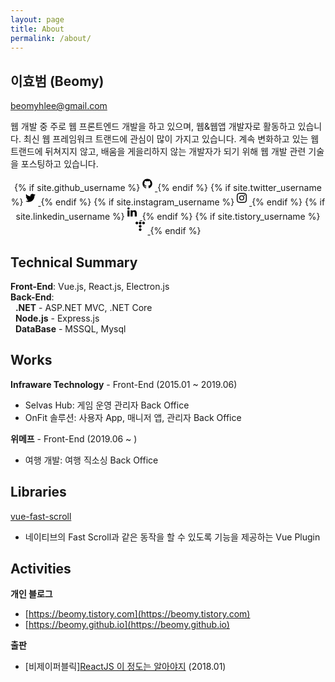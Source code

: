 ```yaml
---
layout: page
title: About
permalink: /about/
---
```


## 이효범 (Beomy)
beomyhlee@gmail.com

웹 개발 중 주로 웹 프론트엔드 개발을 하고 있으며, 웹&웹앱 개발자로 활동하고 있습니다.
최신 웹 프레임워크 트랜드에 관심이 많이 가지고 있습니다. 계속 변화하고 있는 웹 트랜드에 뒤쳐지지 않고, 배움을 게을리하지 않는 개발자가 되기 위해 웹 개발 관련 기술을 포스팅하고 있습니다.

<div style="text-align:center;">
    {% if site.github_username %}
        <a class="social__link" target="_blank" rel="noopener noreferrer" href="https://github.com/{{ site.github_username }}" style="color: initial;border: none;">
            <svg class="social__icon" viewBox="0 0 20 20" width="20px" height="20px"><path d="M7.999,0.431c-4.285,0-7.76,3.474-7.76,7.761 c0,3.428,2.223,6.337,5.307,7.363c0.388,0.071,0.53-0.168,0.53-0.374c0-0.184-0.007-0.672-0.01-1.32 c-2.159,0.469-2.614-1.04-2.614-1.04c-0.353-0.896-0.862-1.135-0.862-1.135c-0.705-0.481,0.053-0.472,0.053-0.472 c0.779,0.055,1.189,0.8,1.189,0.8c0.692,1.186,1.816,0.843,2.258,0.645c0.071-0.502,0.271-0.843,0.493-1.037 C4.86,11.425,3.049,10.76,3.049,7.786c0-0.847,0.302-1.54,0.799-2.082C3.768,5.507,3.501,4.718,3.924,3.65 c0,0,0.652-0.209,2.134,0.796C6.677,4.273,7.34,4.187,8,4.184c0.659,0.003,1.323,0.089,1.943,0.261 c1.482-1.004,2.132-0.796,2.132-0.796c0.423,1.068,0.157,1.857,0.077,2.054c0.497,0.542,0.798,1.235,0.798,2.082 c0,2.981-1.814,3.637-3.543,3.829c0.279,0.24,0.527,0.713,0.527,1.437c0,1.037-0.01,1.874-0.01,2.129 c0,0.208,0.14,0.449,0.534,0.373c3.081-1.028,5.302-3.935,5.302-7.362C15.76,3.906,12.285,0.431,7.999,0.431z"/></svg>
        </a>
        {% endif %}
        {% if site.twitter_username %}
        <a class="social__link" target="_blank" rel="noopener noreferrer" href="https://www.twitter.com/{{ site.twitter_username }}" style="color: initial;border: none;">
            <svg class="social__icon" viewBox="0 0 20 20" width="20px" height="20px"><path d="M15.969,3.058c-0.586,0.26-1.217,0.436-1.878,0.515c0.675-0.405,1.194-1.045,1.438-1.809c-0.632,0.375-1.332,0.647-2.076,0.793c-0.596-0.636-1.446-1.033-2.387-1.033c-1.806,0-3.27,1.464-3.27,3.27 c0,0.256,0.029,0.506,0.085,0.745C5.163,5.404,2.753,4.102,1.14,2.124C0.859,2.607,0.698,3.168,0.698,3.767 c0,1.134,0.577,2.135,1.455,2.722C1.616,6.472,1.112,6.325,0.671,6.08c0,0.014,0,0.027,0,0.041c0,1.584,1.127,2.906,2.623,3.206 C3.02,9.402,2.731,9.442,2.433,9.442c-0.211,0-0.416-0.021-0.615-0.059c0.416,1.299,1.624,2.245,3.055,2.271 c-1.119,0.877-2.529,1.4-4.061,1.4c-0.264,0-0.524-0.015-0.78-0.046c1.447,0.928,3.166,1.469,5.013,1.469 c6.015,0,9.304-4.983,9.304-9.304c0-0.142-0.003-0.283-0.009-0.423C14.976,4.29,15.531,3.714,15.969,3.058z"/></svg>
        </a>
        {% endif %}
        {% if site.instagram_username %}
        <a class="social__link" target="_blank" rel="noopener noreferrer" href="https://www.instagram.com/{{ site.instagram_username }}" style="color: initial;border: none;">
            <svg class="social__icon" viewBox="0 0 20 20" width="20px" height="20px"><path d="M8 0C5.827 0 5.555.01 4.702.048 3.85.088 3.27.222 2.76.42a3.908 3.908 0 0 0-1.417.923c-.445.444-.72.89-.923 1.417-.198.51-.333 1.09-.372 1.942C.008 5.555 0 5.827 0 8s.01 2.445.048 3.298c.04.852.174 1.433.372 1.942.204.526.478.973.923 1.417.444.445.89.72 1.417.923.51.198 1.09.333 1.942.372.853.04 1.125.048 3.298.048s2.445-.01 3.298-.048c.852-.04 1.433-.174 1.942-.372a3.908 3.908 0 0 0 1.417-.923c.445-.444.72-.89.923-1.417.198-.51.333-1.09.372-1.942.04-.853.048-1.125.048-3.298s-.01-2.445-.048-3.298c-.04-.852-.174-1.433-.372-1.942a3.908 3.908 0 0 0-.923-1.417A3.886 3.886 0 0 0 13.24.42c-.51-.198-1.09-.333-1.942-.372C10.445.008 10.173 0 8 0zm0 1.44c2.136 0 2.39.01 3.233.048.78.036 1.203.166 1.485.276.374.145.64.318.92.598.28.28.453.546.598.92.11.282.24.705.276 1.485.038.844.047 1.097.047 3.233s-.01 2.39-.05 3.233c-.04.78-.17 1.203-.28 1.485-.15.374-.32.64-.6.92-.28.28-.55.453-.92.598-.28.11-.71.24-1.49.276-.85.038-1.1.047-3.24.047s-2.39-.01-3.24-.05c-.78-.04-1.21-.17-1.49-.28a2.49 2.49 0 0 1-.92-.6c-.28-.28-.46-.55-.6-.92-.11-.28-.24-.71-.28-1.49-.03-.84-.04-1.1-.04-3.23s.01-2.39.04-3.24c.04-.78.17-1.21.28-1.49.14-.38.32-.64.6-.92.28-.28.54-.46.92-.6.28-.11.7-.24 1.48-.28.85-.03 1.1-.04 3.24-.04zm0 2.452a4.108 4.108 0 1 0 0 8.215 4.108 4.108 0 0 0 0-8.215zm0 6.775a2.667 2.667 0 1 1 0-5.334 2.667 2.667 0 0 1 0 5.334zm5.23-6.937a.96.96 0 1 1-1.92 0 .96.96 0 0 1 1.92 0z"></path></svg>
        </a>
        {% endif %}
        {% if site.linkedin_username %}
        <a class="social__link" target="_blank" rel="noopener noreferrer" href="https://www.linkedin.com/in/{{ site.instagram_username }}" style="color: initial;border: none;">
            <svg class="social__icon" viewBox="0 0 20 20" width="20px" height="20px"><path d="M 15.003906 9.125 L 15.003906 14.671875 L 11.789062 14.671875 L 11.789062 9.496094 C 11.789062 8.195312 11.324219 7.308594 10.160156 7.308594 C 9.269531 7.308594 8.742188 7.90625 8.507812 8.484375 C 8.425781 8.691406 8.402344 8.980469 8.402344 9.269531 L 8.402344 14.671875 L 5.183594 14.671875 C 5.183594 14.671875 5.230469 5.90625 5.183594 4.996094 L 8.402344 4.996094 L 8.402344 6.367188 C 8.394531 6.378906 8.386719 6.390625 8.382812 6.398438 L 8.402344 6.398438 L 8.402344 6.367188 C 8.828125 5.710938 9.59375 4.769531 11.300781 4.769531 C 13.417969 4.769531 15.003906 6.152344 15.003906 9.125 Z M 1.820312 0.332031 C 0.71875 0.332031 0 1.054688 0 2.003906 C 0 2.933594 0.699219 3.675781 1.777344 3.675781 L 1.800781 3.675781 C 2.921875 3.675781 3.617188 2.933594 3.617188 2.003906 C 3.597656 1.054688 2.921875 0.332031 1.820312 0.332031 Z M 0.191406 14.671875 L 3.40625 14.671875 L 3.40625 4.996094 L 0.191406 4.996094 Z M 0.191406 14.671875 "/></svg>
        </a>
        {% endif %}
        {% if site.tistory_username %}
        <a class="social__link" target="_blank" rel="noopener noreferrer" href="https://{{ site.tistory_username }}.tistory.com" style="color: initial;border: none;">
            <svg class="social__icon" viewBox="0 0 20 20" width="20px" height="20px">
                <path d="M 4.273438 2.136719 C 4.273438 3.316406 3.316406 4.273438 2.136719 4.273438 C 0.957031 4.273438 0 3.316406 0 2.136719 C 0 0.957031 0.957031 0 2.136719 0 C 3.316406 0 4.273438 0.957031 4.273438 2.136719 Z M 4.273438 2.136719 "/>
                <path d="M 9.636719 2.136719 C 9.636719 3.316406 8.679688 4.273438 7.5 4.273438 C 6.320312 4.273438 5.363281 3.316406 5.363281 2.136719 C 5.363281 0.957031 6.320312 0 7.5 0 C 8.679688 0 9.636719 0.957031 9.636719 2.136719 Z M 9.636719 2.136719 "/>
                <path d="M 9.636719 7.5 C 9.636719 8.679688 8.679688 9.636719 7.5 9.636719 C 6.320312 9.636719 5.363281 8.679688 5.363281 7.5 C 5.363281 6.320312 6.320312 5.363281 7.5 5.363281 C 8.679688 5.363281 9.636719 6.320312 9.636719 7.5 Z M 9.636719 7.5 "/>
                <path d="M 9.636719 12.863281 C 9.636719 14.042969 8.679688 15 7.5 15 C 6.320312 15 5.363281 14.042969 5.363281 12.863281 C 5.363281 11.683594 6.320312 10.726562 7.5 10.726562 C 8.679688 10.726562 9.636719 11.683594 9.636719 12.863281 Z M 9.636719 12.863281 "/>
                <path d="M 15 2.136719 C 15 3.316406 14.042969 4.273438 12.863281 4.273438 C 11.683594 4.273438 10.726562 3.316406 10.726562 2.136719 C 10.726562 0.957031 11.683594 0 12.863281 0 C 14.042969 0 15 0.957031 15 2.136719 Z M 15 2.136719 "/>
            </svg>
        </a>
    {% endif %}
</div>

## Technical Summary
**Front-End**: Vue.js, React.js, Electron.js<br>
**Back-End**:<br>
&nbsp;&nbsp;**.NET** - ASP.NET MVC, .NET Core<br>
&nbsp;&nbsp;**Node.js** - Express.js<br>
&nbsp;&nbsp;**DataBase** - MSSQL, Mysql

## Works
**Infraware Technology** - Front-End (2015.01 ~ 2019.06)
- Selvas Hub: 게임 운영 관리자 Back Office
- OnFit 솔루션: 사용자 App, 매니저 앱, 관리자 Back Office

**위메프** - Front-End (2019.06 ~ )
- 여행 개발: 여행 직소싱 Back Office

## Libraries
[vue-fast-scroll](https://www.npmjs.com/package/vue-fast-scroll)
- 네이티브의 Fast Scroll과 같은 동작을 할 수 있도록 기능을 제공하는 Vue Plugin

## Activities
**개인 블로그**
- [https://beomy.tistory.com](https://beomy.tistory.com)
- [https://beomy.github.io](https://beomy.github.io)

**출판**
- [비제이퍼블릭][ReactJS 이 정도는 알아야지](https://book.naver.com/bookdb/book_detail.nhn?bid=13193284) (2018.01)
